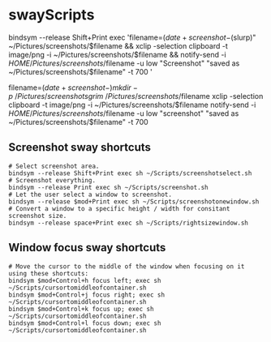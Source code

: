 # swayScripts

bindsym --release Shift+Print exec 'filename=$(date +screenshot-%Y-%m-%d-%H%M%S%N.png) && mkdir -p ~/Pictures/screenshots && grim -g "$(slurp)" ~/Pictures/screenshots/$filename && xclip -selection clipboard -t image/png -i ~/Pictures/screenshots/$filename && notify-send -i $HOME/Pictures/screenshots/$filename -u low "Screenshot" "saved as ~/Pictures/screenshots/$filename" -t 700 ' 


filename=$(
    date +screenshot-%Y-%m-%d-%H%M%S%N.png
) 
mkdir -p ~/Pictures/screenshots 
grim ~/Pictures/screenshots/$filename 
xclip -selection clipboard -t image/png -i ~/Pictures/screenshots/$filename 
notify-send -i $HOME/Pictures/screenshots/$filename -u low "screenshot" "saved as ~/Pictures/screenshots/$filename" -t 700 

## Screenshot sway shortcuts

```
# Select screenshot area.
bindsym --release Shift+Print exec sh ~/Scripts/screenshotselect.sh
# Screenshot everything.
bindsym --release Print exec sh ~/Scripts/screenshot.sh
# Let the user select a window to screenshot.
bindsym --release $mod+Print exec sh ~/Scripts/screenshotonewindow.sh
# Convert a window to a specific height / width for consitant screenshot size.
bindsym --release space+Print exec sh ~/Scripts/rightsizewindow.sh
```

## Window focus sway shortcuts

```
# Move the cursor to the middle of the window when focusing on it using these shortcuts:
bindsym $mod+Control+h focus left; exec sh ~/Scripts/cursortomiddleofcontainer.sh
bindsym $mod+Control+j focus right; exec sh ~/Scripts/cursortomiddleofcontainer.sh
bindsym $mod+Control+k focus up; exec sh ~/Scripts/cursortomiddleofcontainer.sh
bindsym $mod+Control+l focus down; exec sh ~/Scripts/cursortomiddleofcontainer.sh
```
